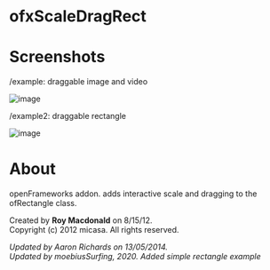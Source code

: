 ofxScaleDragRect
================

# Screenshots

/example: draggable image and video  

![image](/readme_images/Capture-example.PNG?raw=true "image")  

/example2: draggable rectangle  

![image](/readme_images/Capture-example2.PNG?raw=true "image")  

# About  

openFrameworks addon. adds interactive scale and dragging to the ofRectangle class.  

Created by **Roy Macdonald** on 8/15/12.  
Copyright (c) 2012 micasa. All rights reserved.

*Updated by Aaron Richards on 13/05/2014.*  
*Updated by moebiusSurfing, 2020. Added simple rectangle example*  